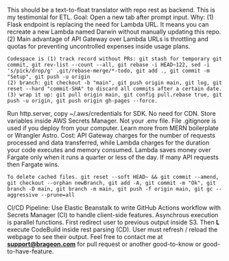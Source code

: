 This should be a text-to-float translator with repo rest as backend. This is my testimonial for ETL. Goal: Open a new tab after prompt input. Why: (1) Flask endpoint is replacing the need for Lambda URL. It means you can recreate a new Lambda named Darwin without manually updating this repo. (2) Main advantage of API Gateway over Lambda URLs is throttling and quotas for preventing uncontrolled expenses inside usage plans.  

```
Codespace is (1) track record without PRs: git stash for temporary git commit, git rev-list --count --all, git rebase -i HEAD~122, sed -i 's/pick/drop/g' .git/rebase-merge/*-todo, git add ., git commit -m "Setup", git push -u origin 
(2) branch: git checkout -b "main", git push origin main, git log, git reset --hard "commit-SHA" to discard all commits after a certain date. 
(3) wrap it up: git pull origin main, git config pull.rebase true, git push -u origin, git push origin gh-pages --force.
```

Run http.server, copy ~/.aws/credentials for SDK. No need for CDN. Store variables inside AWS Secrets Manager. Not your .env file. File .gitignore is used if you deploy from your computer. Learn more from MERN boilerplate or Wrangler Astro. Cost: API Gateway charges for the number of requests processed and data transferred, while Lambda charges for the duration your code executes and memory consumed. Lambda saves money over Fargate only when it runs a quarter or less of the day. If many API requests then Fargate wins.

```
To delete cached files. git reset --soft HEAD~ && git commit --amend, git checkout --orphan newBranch, git add -A, git commit -m "Ok", git branch -D main, git branch -m main, git push -f origin main, git gc --aggressive --prune=all 
```

CI/CD Pipeline: Use Elastic Beanstalk to write GitHub Actions workflow with Secrets Manager (CI) to handle client-side features. Asynchrous execution is parallel functions. First redirect user to previous output inside S3. Then **L** execute CodeBuild inside rest parsing (CD). User must refresh / reload the webpage to see their output. Feel free to contact me at **support@brageon.com** for pull request or another good-to-know or good-to-have-feature.